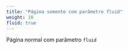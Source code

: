 ```yaml
---
title: "Página somente com parâmetro fluid"
weight: 10
fluid: true
---
```


Página normal com parâmetro `fluid`
